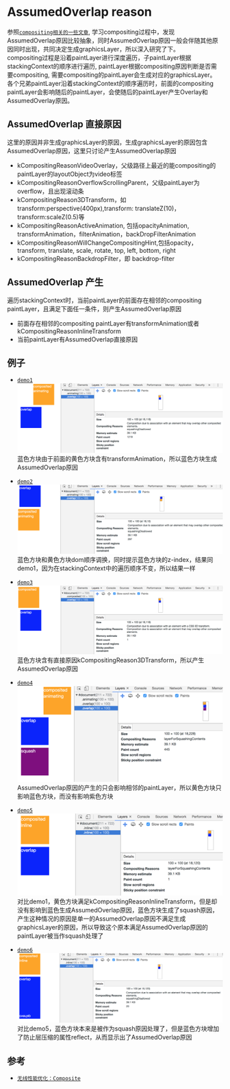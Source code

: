 # AssumedOverlap reason
参照[`compositing相关的一些文章`](http://taobaofed.org/blog/2016/04/25/performance-composite/), 学习compositing过程中，发现AssumedOverlap原因比较抽象，同时AssumedOverlap原因一般会伴随其他原因同时出现，共同决定生成graphicsLayer，所以深入研究了下。   
compositing过程是沿着paintLayer进行深度遍历，子paintLayer根据stackingContext的顺序进行遍历, paintLayer根据compositing原因判断是否需要compositing, 需要compositing的paintLayer会生成对应的graphicsLayer。   
各个兄弟paintLayer沿着stackingContext的顺序遍历时，前面的compositing paintLayer会影响随后的paintLayer，会使随后的paintLayer产生Overlay和AssumedOverlay原因。   

## AssumedOverlap 直接原因
这里的原因并非生成graphicsLayer的原因，生成graphicsLayer的原因包含AssumedOverlap原因，这里只讨论产生AssumedOverlap原因
* kCompositingReasonVideoOverlay，父级路径上最近的能compositing的paintLayer的layoutObject为video标签
* kCompositingReasonOverflowScrollingParent，父级paintLayer为overflow，且出现滚动条
* kCompositingReason3DTransform，如transform:perspective(400px),transform: translateZ(10)，transform:scaleZ(0.5)等
* kCompositingReasonActiveAnimation, 包括opacityAnimation, transformAnimation，filterAnimation，backDropFilterAnimation
* kCompositingReasonWillChangeCompositingHint,包括opacity，transform, translate, scale, rotate, top, left, bottom, right
* kCompositingReasonBackdropFilter，即 backdrop-filter

## AssumedOverlap 产生
遍历stackingContext时，当前paintLayer的前面存在相邻的compositing paintLayer，且满足下面任一条件，则产生AssumedOverlap原因
* 前面存在相邻的compositing paintLayer有transformAnimation或者kCompositingReasonInlineTransform
* 当前paintLayer有AssumedOverlap直接原因

## 例子
* [`demo1`](https://codepen.io/yoution/pen/paOQpd)
![demo1](./images/demo1.png)
蓝色方块由于前面的黄色方块含有transformAnimation，所以蓝色方块生成AssumedOverlap原因   

* [`demo2`](https://codepen.io/yoution/pen/paOQxa)
![demo2](./images/demo2.png)
蓝色方块和黄色方块dom顺序调换，同时提示蓝色方块的z-index，结果同demo1，因为在stackingContext中的遍历顺序不变，所以结果一样   

* [`demo3`](https://codepen.io/yoution/pen/bLxQPr)
![demo3](./images/demo3.png)
蓝色方块含有直接原因kCompositingReason3DTransform，所以产生AssumedOverlap原因   

* [`demo4`](https://codepen.io/yoution/pen/paOqjZ)
![demo4](./images/demo4.png)
AssumedOverlap原因的产生的只会影响相邻的paintLayer，所以黄色方块只影响蓝色方块，而没有影响紫色方块   

* [`demo5`](https://codepen.io/yoution/pen/QQVzxJ)
![demo5](./images/demo5.png)
对比demo1，黄色方块满足kCompositingReasonInlineTransform，但是却没有影响到蓝色生成AssumedOverlap原因，蓝色方块生成了squash原因，产生这种情况的原因是单一的AssumedOverlap原因不满足生成graphicsLayer的原因，所以导致这个原本满足AssumedOverlap原因的paintLayer被当作squash处理了


* [`demo6`](https://codepen.io/yoution/pen/qxMgOm)
![demo6](./images/demo6.png)
对比demo5，蓝色方块本来是被作为squash原因处理了，但是蓝色方块增加了防止层压缩的属性reflect，从而显示出了AssumedOverlap原因


## 参考
* [`无线性能优化：Composite`](http://taobaofed.org/blog/2016/04/25/performance-composite/)
